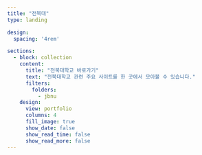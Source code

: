 ```yaml
---
title: "전북대"
type: landing

design:
  spacing: '4rem'

sections:
  - block: collection
    content:
      title: "전북대학교 바로가기"
      text: "전북대학교 관련 주요 사이트를 한 곳에서 모아볼 수 있습니다."
      filters:
        folders:
          - jbnu
    design:
      view: portfolio
      columns: 4
      fill_image: true
      show_date: false
      show_read_time: false
      show_read_more: false
---
```


